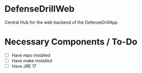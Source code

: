 # DefenseDrillWeb
Central Hub for the web backend of the DefenseDrillApp

# Necessary Components / To-Do
- [ ] Have repo installed
- [ ] Have make installed
- [ ] Have JRE 17
